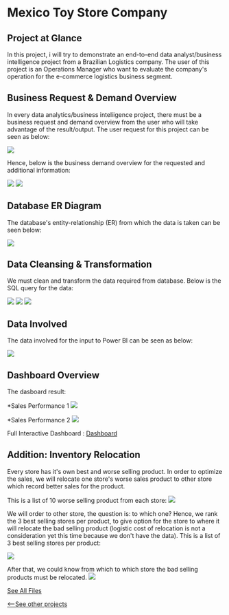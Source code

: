 # Mexico Toy Store Company

## Project at Glance
In this project, i will try to demonstrate an end-to-end data analyst/business intelligence project from  a Brazilian Logistics company. The user of this project is an Operations Manager who want to evaluate the company's operation for the e-commerce logistics business segment.

## Business Request & Demand Overview
In every data analytics/business inteliigence project, there must be a business request and demand overview from the user who will take advantage of the result/output. The user request for this project can be seen as below:

![](/images/bizreq.jpeg)

Hence, below is the business demand overview for the requested and additional information:

![](/images/bizdem1.jpeg)
![](/images/bizdem2.jpeg)

## Database ER Diagram
The database's entity-relationship (ER) from which the data is taken can be seen below:

![](/images/er.jpeg)

## Data Cleansing & Transformation
We must clean and transform the data required from database. Below is the SQL query for the data:

![](/images/sql1.jpeg)
![](/images/sql2.jpeg)
![](/images/sql3.jpeg)

## Data Involved
The data involved for the input to Power BI can be seen as below:

![](/images/datamodel.jpeg)

## Dashboard Overview
The dasboard result:

*Sales Performance 1
![](/images/dash1.jpeg)

*Sales Performance 2
![](/images/dash2.jpeg)

Full Interactive Dashboard : [Dashboard](https://app.powerbi.com/reportEmbed?reportId=15bd1209-abfb-4e83-b2fc-16c057b861a1&autoAuth=true&ctid=fedd5298-8e66-45f1-b321-fd38ad0ff722&config=eyJjbHVzdGVyVXJsIjoiaHR0cHM6Ly93YWJpLXNvdXRoLWVhc3QtYXNpYS1yZWRpcmVjdC5hbmFseXNpcy53aW5kb3dzLm5ldC8ifQ%3D%3D)

## Addition: Inventory Relocation
Every store has it's own best and worse selling product. In order to optimize the sales, we will relocate one store's worse sales product to other store which record better
sales for the product.

This is a list of 10 worse selling product from each store:
![](/images/low_sales_rank10.jpeg)

We will order to other store, the question is: to which one? Hence, we rank the 3 best selling stores per product, to give option for the store to where it will relocate
the bad selling product (logistic cost of relocation is not a consideration yet this time because we don't have the data). This is a list of 3 best selling stores per product:

![](/images/high_sales_rank3.jpeg)

After that, we could know from which to which store the bad selling products must be relocated.
![](/images/alt_store.jpeg)



[See All Files](https://github.com/raihanfirdausx/ecommerce-logistic)

[<--See other projects](https://raihanfirdausx.github.io/#[object%20Object])
